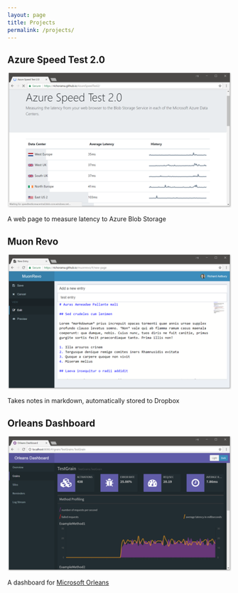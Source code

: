 ```yaml
---
layout: page
title: Projects
permalink: /projects/
---
```


## Azure Speed Test 2.0

[![Azure Speed Test Screenshot](images/speedtest.png)](https://richorama.github.io/AzureSpeedTest2/)

A web page to measure latency to Azure Blob Storage

## Muon Revo

[![Muon Revo Screenshot](images/muonrevo.png)](https://richorama.github.io/muonrevo/)

Takes notes in markdown, automatically stored to Dropbox

## Orleans Dashboard

[![Muon Revo Screenshot](images/orleansdashboard.png)](https://github.com/OrleansContrib/OrleansDashboard)

A dashboard for [Microsoft Orleans](https://github.com/dotnet/orleans)
